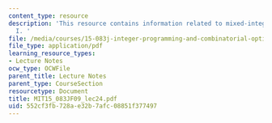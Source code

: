 ```yaml
---
content_type: resource
description: 'This resource contains information related to mixed-integer programming
  I. '
file: /media/courses/15-083j-integer-programming-and-combinatorial-optimization-fall-2009/552cf3fb728ae32b7afc08851f377497_MIT15_083JF09_lec24.pdf
file_type: application/pdf
learning_resource_types:
- Lecture Notes
ocw_type: OCWFile
parent_title: Lecture Notes
parent_type: CourseSection
resourcetype: Document
title: MIT15_083JF09_lec24.pdf
uid: 552cf3fb-728a-e32b-7afc-08851f377497
---
```

